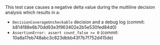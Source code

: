 This test case causes a negative delta value during the multiline decision analysis which results in a:
+ ```DecisionCoverageUncheckable``` decision and a debug log (commit: b814f88e6b70dd93e3f963402e2b5e530fed84d0)
+ ```AssertionError: assert count_false >= 0``` (commit: 10a8a17eb748abc3c823dbbb43f7b7f752d415de)